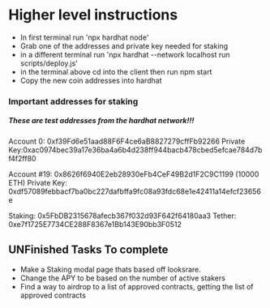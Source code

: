# Higher level instructions
- In first terminal run 'npx hardhat node'
- Grab one of the addresses and private key needed for staking 
- in a different terminal run 'npx hardhat --network localhost run scripts/deploy.js' 
- in the terminal above cd into the client then run npm start
- Copy the new coin addresses into hardhat 

### Important addresses for staking
##### These are test addresses from the hardhat network!!!
Account 0:
0xf39Fd6e51aad88F6F4ce6aB8827279cffFb92266 
Private Key:0xac0974bec39a17e36ba4a6b4d238ff944bacb478cbed5efcae784d7bf4f2ff80

Account #19: 0x8626f6940E2eb28930eFb4CeF49B2d1F2C9C1199 (10000 ETH)
Private Key: 0xdf57089febbacf7ba0bc227dafbffa9fc08a93fdc68e1e42411a14efcf23656e

Staking: 0x5FbDB2315678afecb367f032d93F642f64180aa3
Tether: 0xe7f1725E7734CE288F8367e1Bb143E90bb3F0512

## UNFinished Tasks To complete
- Make a Staking modal page thats based off looksrare.
- Change the APY to be based on the number of active stakers 
- Find a way to airdrop to a list of approved contracts,
     getting the list of approved contracts


